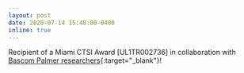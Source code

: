 ```yaml
---
layout: post
date: 2020-07-14 15:48:00-0400
inline: true
---
```


Recipient of a Miami CTSI Award [UL1TR002736] in collaboration with [Bascom Palmer researchers](https://umiamihealth.org/bascom-palmer-eye-institute/research/meet-our-researchers/delia-cabrera-debuc,-phd){:target="\_blank"}!